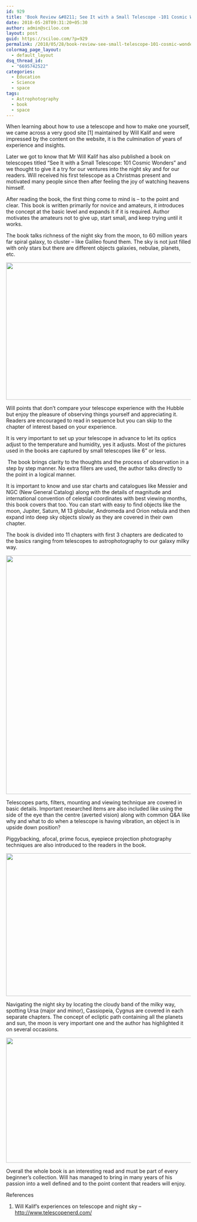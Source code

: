 ```yaml
---
id: 929
title: 'Book Review &#8211; See It with a Small Telescope -101 Cosmic Wonders'
date: 2018-05-28T09:31:20+05:30
author: admin@sciloo.com
layout: post
guid: https://sciloo.com/?p=929
permalink: /2018/05/28/book-review-see-small-telescope-101-cosmic-wonders/
colormag_page_layout:
  - default_layout
dsq_thread_id:
  - "6695742522"
categories:
  - Education
  - Science
  - space
tags:
  - Astrophotography
  - book
  - space
---
```

When learning about how to use a telescope and how to make one yourself, we came across a very good site [1] maintained by Will Kalif and were impressed by the content on the website, it is the culmination of years of experience and insights.

Later we got to know that Mr Will Kalif has also published a book on telescopes titled &#8220;See It with a Small Telescope: 101 Cosmic Wonders&#8221; and we thought to give it a try for our ventures into the night sky and for our readers. <span style="font-weight: 400;">Will received his first telescope as a Christmas present and motivated many people since then after feeling the joy of watching heavens himself.</span>

After reading the book, the first thing come to mind is &#8211; to the point and clear. This book is written primarily for novice and amateurs, it introduces the concept at the basic level and expands it if it is required. Author motivates the amateurs not to give up, start small, and keep trying until it works.

<span style="font-weight: 400;">The book talks richness of the night sky f</span><span style="font-weight: 400;">rom the moon, to 60 million years far spiral galaxy, to cluster &#8211; like Galileo found them. The sky is not just filled with only s</span>tars but there are different objects galaxies, nebulae, planets, etc.

<img loading="lazy" class="alignnone wp-image-935 size-large" src="http://sciloo.com/wp-content/uploads/2018/05/IMG_20180528_003025_cp-1024x479.jpg" alt="" width="800" height="374" /> 

<span style="font-weight: 400;">Will points that don’t compare your telescope experience with the Hubble but enjoy the pleasure of observing things yourself and appreciating it. Readers are</span><span style="font-weight: 400;"> encouraged to read in sequence but you can skip to the chapter of interest based on your experience.</span>

It is very important to set up your telescope in advance to let its optics adjust to the temperature and humidity, yes it adjusts. Most of the pictures used in the books are captured by small telescopes like 6” or less.

<span style="font-weight: 400;"> The book b</span><span style="font-weight: 400;">rings clarity to the thoughts and the process of observation in a step by step manner. No extra fillers are used, the author talks directly to the point in a logical manner.</span>

<span style="font-weight: 400;">It is important to know and use star charts and catalogues like Messier and NGC (New General Catalog) along with the details </span><span style="font-weight: 400;">of magnitude and international convention of celestial coordinates with best viewing months, this book covers that too. You can start with e</span><span style="font-weight: 400;">asy to find objects like the moon, Jupiter, Saturn, M 13 globular, Andromeda and Orion nebula and then expand into deep sky objects slowly as they are covered in their own chapter.</span>

The book is divided into 11 chapters with first 3 chapters are dedicated to the basics ranging from telescopes to astrophotography to our galaxy milky way.

<img loading="lazy" class="alignnone wp-image-937 size-full" src="http://sciloo.com/wp-content/uploads/2018/05/toc.jpg" alt="" width="594" height="650" /> 

<span style="font-weight: 400;">Telescopes parts, filters, mounting and viewing technique are covered in basic details. Important researched items are also included like using the side of the eye than the centre (averted vision) along with </span><span style="font-weight: 400;">common Q&A like why and what to do when a telescope is having vibration, an object is in upside down position?</span>

<span style="font-weight: 400;">Piggybacking, afocal, prime focus, eyepiece projection photography techniques are also introduced to the readers in the book.</span>

<img loading="lazy" class="alignnone wp-image-931 size-large" src="http://sciloo.com/wp-content/uploads/2018/05/IMG_20180527_152307_cp-1024x498.jpg" alt="" width="800" height="389" /> 

<span style="font-weight: 400;">Navigating the night sky by l</span><span style="font-weight: 400;">ocating the cloudy band of the milky way, spotting Ursa (major and minor), Cassiopeia, Cygnus are covered in each separate chapters. The concept of e</span><span style="font-weight: 400;">cliptic path containing all the planets and sun, the moon is very important one and the author has highlighted it on several occasions. </span>

<img loading="lazy" class="alignnone wp-image-933 size-large" src="http://sciloo.com/wp-content/uploads/2018/05/IMG_20180528_003121_cp-1024x436.jpg" alt="" width="800" height="341" /> 

Overall the whole book is an interesting read and must be part of every beginner&#8217;s collection. Will has managed to bring in many years of his passion into a well defined and to the point content that readers will enjoy.

References

  1. Will Kalif&#8217;s experiences on telescope and night sky &#8211; http://www.telescopenerd.com/